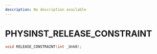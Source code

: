 ```yaml
---
description: No description available 
---
```


# PHYSINST\_RELEASE_CONSTRAINT

```cpp
void RELEASE_CONSTRAINT(int _Unk0);
```